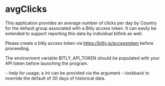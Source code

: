 # avgClicks

This application provides an average number of clicks per day by
Country for the default group associated with a Bitly access token.
It can easily be extended to support reporting this data by individual
bitlink as well.

Please create a bitly access token via https://bitly.is/accesstoken
before proceeding.

The environment variable BITLY_API_TOKEN should be populated with your
API token before launching the program.

--help for usage; a int can be provided via the argument --lookback to
override the default of 30 days of historical data.
